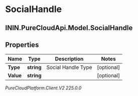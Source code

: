 # SocialHandle

## ININ.PureCloudApi.Model.SocialHandle

## Properties

|Name | Type | Description | Notes|
|------------ | ------------- | ------------- | -------------|
| **Type** | **string** | Social Handle Type | [optional] |
| **Value** | **string** |  | [optional] |



_PureCloudPlatform.Client.V2 225.0.0_
